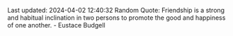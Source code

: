 Last updated: 2024-04-02 12:40:32
Random Quote: Friendship is a strong and habitual inclination in two persons to promote the good and happiness of one another. - Eustace Budgell